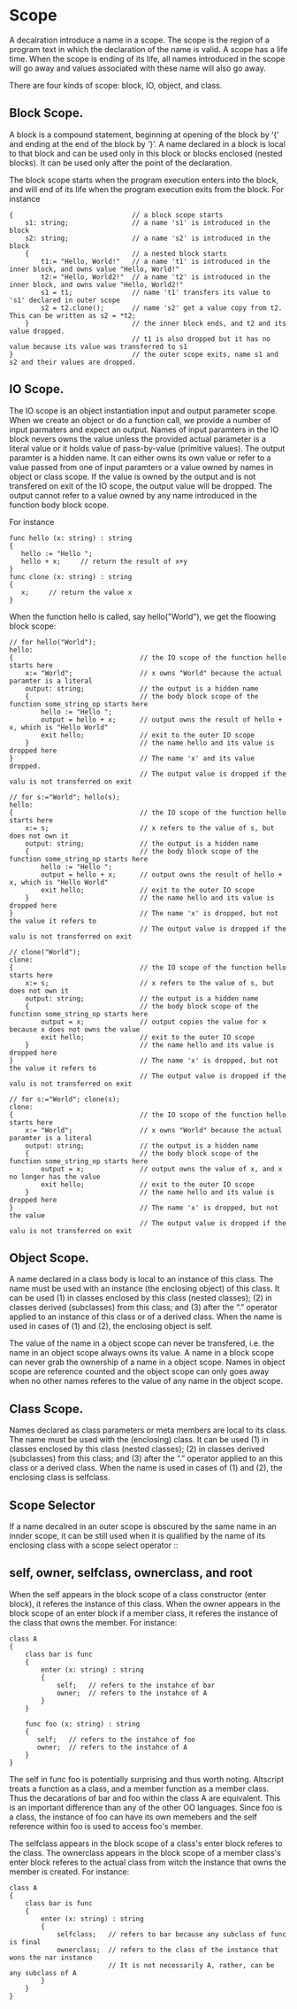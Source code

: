 # Scope

A decalration introduce a name in a scope. The scope is the region of a program text in which the declaration of the name is valid.
A scope has a life time. When the scope is ending of its life, all names introduced in the scope will go away and values associated
with these name will also go away.

There are four kinds of scope: block, IO, object, and class.

## Block Scope.
A block is a compound statement, beginning at opening of the block by ‘{‘ and ending at the end of the block by ‘}’. A name declared
in a block is local to that block and can be used only in this block or blocks enclosed (nested blocks). It can be used only after
the point of the declaration.

The block scope starts when the program execution enters into the block, and will end of its life when the program execution exits
from the block. For instance

```altscript
{                              // a block scope starts
    s1: string;                // a name 's1' is introduced in the block
    s2: string;                // a name 's2' is introduced in the block
    {                          // a nested block starts
        t1:= "Hello, World!"   // a name 't1' is introduced in the inner block, and owns value "Hello, World!"
        t2:= "Hello, World2!"  // a name 't2' is introduced in the inner block, and owns value "Hello, World2!"
        s1 = t1;               // name 't1' transfers its value to 's1' declared in outer scope
        s2 = t2.clone();       // name 's2' get a value copy from t2. This can be written as s2 = *t2;
    }                          // the inner block ends, and t2 and its value dropped.
                               // t1 is also dropped but it has no value because its value was transferred to s1          
}                              // the outer scope exits, name s1 and s2 and their values are dropped.
```
## IO Scope.
The IO scope is an object instantiation input and output parameter scope. When we create an object or do a function call,
we provide a number of input parmaters and expect an output. Names of input paramters in the IO block nevers owns the value
unless the provided actual parameter is a literal value or it holds value of pass-by-value (primitive values).
The output paramter is a hidden name. It can either owns its own value or refer to a value passed from one of input paramters
or a value owned by names in object or class scope. If the value is owned by the output and is not transfered on exit of the
IO scope, the output value will be dropped. The output cannot refer to a value owned by any name introduced in the function
body block scope.

For instance

```altscript
func hello (x: string) : string
{
   hello := "Hello ";
   hello + x;     // return the result of x+y
}
func clone (x: string) : string
{
   x;     // return the value x
}
```

When the function hello is called, say hello("World"), we get the floowing block scope:

```altscript
// for hello("World");
hello:
{                                // the IO scope of the function hello starts here
    x:= "World";                 // x owns "World" because the actual paramter is a literal
    output: string;              // the output is a hidden name
    {                            // the body block scope of the function some_string_op starts here
        hello := "Hello ";
        output = hello + x;      // output owns the result of hello + x, which is "Hello World"
        exit hello;              // exit to the outer IO scope
    }                            // the name hello and its value is dropped here
}                                // The name 'x' and its value dropped.
                                 // The output value is dropped if the valu is not transferred on exit
                                 
// for s:="World"; hello(s);
hello:
{                                // the IO scope of the function hello starts here
    x:= s;                       // x refers to the value of s, but does not own it
    output: string;              // the output is a hidden name
    {                            // the body block scope of the function some_string_op starts here
        hello := "Hello ";
        output = hello + x;      // output owns the result of hello + x, which is "Hello World"
        exit hello;              // exit to the outer IO scope
    }                            // the name hello and its value is dropped here
}                                // The name 'x' is dropped, but not the value it refers to
                                 // The output value is dropped if the valu is not transferred on exit
                       
// clone("World");
clone:
{                                // the IO scope of the function hello starts here
    x:= s;                       // x refers to the value of s, but does not own it
    output: string;              // the output is a hidden name
    {                            // the body block scope of the function some_string_op starts here
        output = x;              // output copies the value for x because x does not owns the value
        exit hello;              // exit to the outer IO scope
    }                            // the name hello and its value is dropped here
}                                // The name 'x' is dropped, but not the value it refers to
                                 // The output value is dropped if the valu is not transferred on exit

// for s:="World"; clone(s);
clone:
{                                // the IO scope of the function hello starts here
    x:= "World";                 // x owns "World" because the actual paramter is a literal
    output: string;              // the output is a hidden name
    {                            // the body block scope of the function some_string_op starts here
        output = x;              // output owns the value of x, and x no longer has the value
        exit hello;              // exit to the outer IO scope
    }                            // the name hello and its value is dropped here
}                                // The name 'x' is dropped, but not the value
                                 // The output value is dropped if the valu is not transferred on exit

```

## Object Scope.
A name declared in a class body is local to an instance of this class. The name must be used with an instance (the enclosing object)
of this class. It can be used (1) in classes enclosed by this class (nested classes); (2) in classes derived (subclasses) from this class;
and (3) after the “.” operator applied to an instance of this class or of a derived class. When the name is used in cases of (1) and (2),
the enclosing object is self.

The value of the name in a object scope can never be transfered, i.e. the name in an object scope always owns its value. A name in a
block scope can never grab the ownership of a name in a object scope. Names in object scope are reference counted and the object scope
can only goes away when no other names referes to the value of any name in the object scope.

## Class Scope.
Names declared as class parameters or meta members are local to its class. The name must be used with the (enclosing) class.
It can be used (1) in classes enclosed by this class (nested classes); (2) in classes derived (subclasses) from this class; and (3)
after the “.” operator applied to an this class or a derived class. When the name is used in cases of (1) and (2), the enclosing class
is selfclass.

## Scope Selector
If a name decalred in an outer scope is obscured by the same name in an innder scope, it can be still used when it is qualified by the
name of its enclosing class with a scope select operator ::

## self, owner, selfclass, ownerclass, and root
When the self appears in the block scope of a class constructor (enter block), it referes the instance of this class. When the owner appears
in the block scope of an enter block if a member class, it referes the instance of the class that owns the member. For instance:

```altscript
class A
{
    class bar is func
    {
        enter (x: string) : string
        {
            self;   // refers to the instahce of bar
            owner;  // refers to the instahce of A
        }
    }
    
    func foo (x: string) : string
    {
       self;   // refers to the instahce of foo
       owner;  // refers to the instahce of A
    }
}
```
The self in func foo is potentially surprising and thus worth noting. Altscript treats a function as a class, and a member function as a
member class. Thus the decarations of bar and foo within the class A are equivalent. This is an important difference than any of the other 
OO languages. Since foo is a class, the instance of foo can have its own memebers and the self reference within foo is used to access foo's
member.

The selfclass appears in the block scope of a class's enter block referes to the class. The ownerclass
appears in the block scope of a member class's enter block referes to the actual class from witch the instance that owns the member is created.
For instance:

```altscript
class A
{
    class bar is func
    {
        enter (x: string) : string
        {
            selfclass;   // refers to bar because any subclass of func is final
            ownerclass;  // refers to the class of the instance that wons the nar instance
                         // It is not necessarily A, rather, can be any subclass of A
        }
    }
}
```

